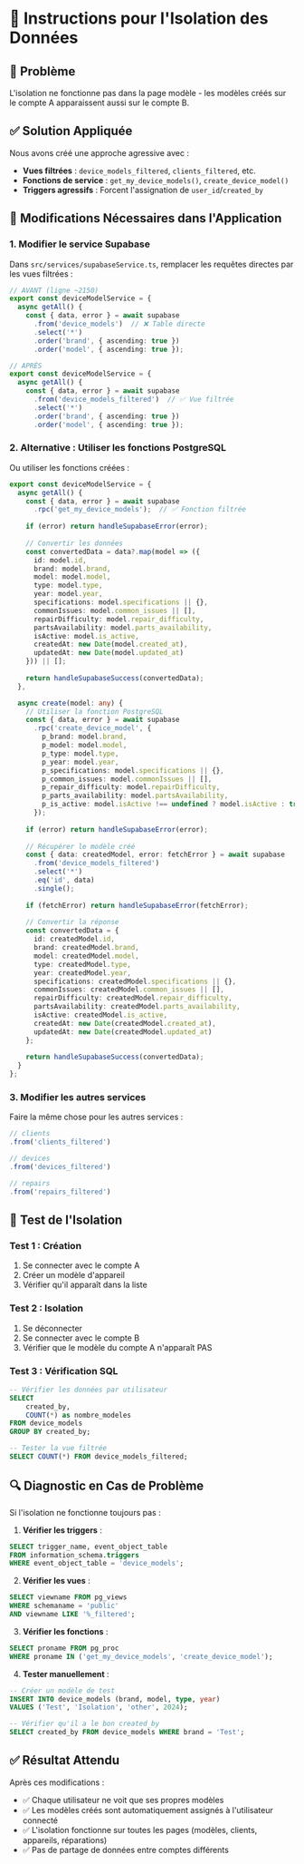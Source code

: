 # 🔧 Instructions pour l'Isolation des Données

## 🚨 Problème
L'isolation ne fonctionne pas dans la page modèle - les modèles créés sur le compte A apparaissent aussi sur le compte B.

## ✅ Solution Appliquée
Nous avons créé une approche agressive avec :
- **Vues filtrées** : `device_models_filtered`, `clients_filtered`, etc.
- **Fonctions de service** : `get_my_device_models()`, `create_device_model()`
- **Triggers agressifs** : Forcent l'assignation de `user_id`/`created_by`

## 🔄 Modifications Nécessaires dans l'Application

### 1. Modifier le service Supabase

Dans `src/services/supabaseService.ts`, remplacer les requêtes directes par les vues filtrées :

```typescript
// AVANT (ligne ~2150)
export const deviceModelService = {
  async getAll() {
    const { data, error } = await supabase
      .from('device_models')  // ❌ Table directe
      .select('*')
      .order('brand', { ascending: true })
      .order('model', { ascending: true });

// APRÈS
export const deviceModelService = {
  async getAll() {
    const { data, error } = await supabase
      .from('device_models_filtered')  // ✅ Vue filtrée
      .select('*')
      .order('brand', { ascending: true })
      .order('model', { ascending: true });
```

### 2. Alternative : Utiliser les fonctions PostgreSQL

Ou utiliser les fonctions créées :

```typescript
export const deviceModelService = {
  async getAll() {
    const { data, error } = await supabase
      .rpc('get_my_device_models');  // ✅ Fonction filtrée
    
    if (error) return handleSupabaseError(error);
    
    // Convertir les données
    const convertedData = data?.map(model => ({
      id: model.id,
      brand: model.brand,
      model: model.model,
      type: model.type,
      year: model.year,
      specifications: model.specifications || {},
      commonIssues: model.common_issues || [],
      repairDifficulty: model.repair_difficulty,
      partsAvailability: model.parts_availability,
      isActive: model.is_active,
      createdAt: new Date(model.created_at),
      updatedAt: new Date(model.updated_at)
    })) || [];
    
    return handleSupabaseSuccess(convertedData);
  },

  async create(model: any) {
    // Utiliser la fonction PostgreSQL
    const { data, error } = await supabase
      .rpc('create_device_model', {
        p_brand: model.brand,
        p_model: model.model,
        p_type: model.type,
        p_year: model.year,
        p_specifications: model.specifications || {},
        p_common_issues: model.commonIssues || [],
        p_repair_difficulty: model.repairDifficulty,
        p_parts_availability: model.partsAvailability,
        p_is_active: model.isActive !== undefined ? model.isActive : true
      });
    
    if (error) return handleSupabaseError(error);
    
    // Récupérer le modèle créé
    const { data: createdModel, error: fetchError } = await supabase
      .from('device_models_filtered')
      .select('*')
      .eq('id', data)
      .single();
    
    if (fetchError) return handleSupabaseError(fetchError);
    
    // Convertir la réponse
    const convertedData = {
      id: createdModel.id,
      brand: createdModel.brand,
      model: createdModel.model,
      type: createdModel.type,
      year: createdModel.year,
      specifications: createdModel.specifications || {},
      commonIssues: createdModel.common_issues || [],
      repairDifficulty: createdModel.repair_difficulty,
      partsAvailability: createdModel.parts_availability,
      isActive: createdModel.is_active,
      createdAt: new Date(createdModel.created_at),
      updatedAt: new Date(createdModel.updated_at)
    };
    
    return handleSupabaseSuccess(convertedData);
  }
};
```

### 3. Modifier les autres services

Faire la même chose pour les autres services :

```typescript
// clients
.from('clients_filtered')

// devices  
.from('devices_filtered')

// repairs
.from('repairs_filtered')
```

## 🧪 Test de l'Isolation

### Test 1 : Création
1. Se connecter avec le compte A
2. Créer un modèle d'appareil
3. Vérifier qu'il apparaît dans la liste

### Test 2 : Isolation
1. Se déconnecter
2. Se connecter avec le compte B
3. Vérifier que le modèle du compte A n'apparaît PAS

### Test 3 : Vérification SQL
```sql
-- Vérifier les données par utilisateur
SELECT 
    created_by,
    COUNT(*) as nombre_modeles
FROM device_models 
GROUP BY created_by;

-- Tester la vue filtrée
SELECT COUNT(*) FROM device_models_filtered;
```

## 🔍 Diagnostic en Cas de Problème

Si l'isolation ne fonctionne toujours pas :

1. **Vérifier les triggers** :
```sql
SELECT trigger_name, event_object_table 
FROM information_schema.triggers 
WHERE event_object_table = 'device_models';
```

2. **Vérifier les vues** :
```sql
SELECT viewname FROM pg_views 
WHERE schemaname = 'public' 
AND viewname LIKE '%_filtered';
```

3. **Vérifier les fonctions** :
```sql
SELECT proname FROM pg_proc 
WHERE proname IN ('get_my_device_models', 'create_device_model');
```

4. **Tester manuellement** :
```sql
-- Créer un modèle de test
INSERT INTO device_models (brand, model, type, year)
VALUES ('Test', 'Isolation', 'other', 2024);

-- Vérifier qu'il a le bon created_by
SELECT created_by FROM device_models WHERE brand = 'Test';
```

## ✅ Résultat Attendu

Après ces modifications :
- ✅ Chaque utilisateur ne voit que ses propres modèles
- ✅ Les modèles créés sont automatiquement assignés à l'utilisateur connecté
- ✅ L'isolation fonctionne sur toutes les pages (modèles, clients, appareils, réparations)
- ✅ Pas de partage de données entre comptes différents
